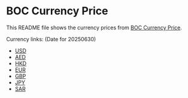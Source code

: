 # BOC Currency Price

This README file shows the currency prices from [BOC Currency Price](https://www.boc.cn/sourcedb/whpj/).

Currency links: (Date for 20250630)

- [USD](https://bocurrencyprice.techina.science/BOC_CURRENCY_PRICE/USD/20250630.json)
- [AED](https://bocurrencyprice.techina.science/BOC_CURRENCY_PRICE/AED/20250630.json)
- [HKD](https://bocurrencyprice.techina.science/BOC_CURRENCY_PRICE/HKD/20250630.json)
- [EUR](https://bocurrencyprice.techina.science/BOC_CURRENCY_PRICE/EUR/20250630.json)
- [GBP](https://bocurrencyprice.techina.science/BOC_CURRENCY_PRICE/GBP/20250630.json)
- [JPY](https://bocurrencyprice.techina.science/BOC_CURRENCY_PRICE/JPY/20250630.json)
- [SAR](https://bocurrencyprice.techina.science/BOC_CURRENCY_PRICE/SAR/20250630.json)
